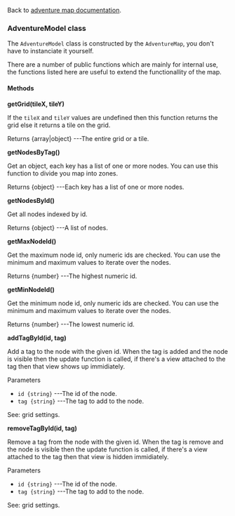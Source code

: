 Back to [adventure map documentation](../readme.md).
### AdventureModel class

The `AdventureModel` class is constructed by the `AdventureMap`, you don't have
to instanciate it yourself. 

There are a number of public functions which are mainly for internal use,
the functions listed here are useful to extend the functionallity of the map.

#### Methods

__getGrid(tileX, tileY)__

If the `tileX` and `tileY` values are undefined then this function returns the
grid else it returns a tile on the grid.

Returns
 {array|object} ---The entire grid or a tile.

__getNodesByTag()__

Get an object, each key has a list of one or more nodes.
You can use this function to divide you map into zones.

Returns
 {object} ---Each key has a list of one or more nodes.

__getNodesById()__

Get all nodes indexed by id.

Returns
 {object} ---A list of nodes.

__getMaxNodeId()__

Get the maximum node id, only numeric ids are checked.
You can use the minimum and maximum values to iterate over the nodes.

Returns
 {number} ---The highest numeric id.

__getMinNodeId()__

Get the minimum node id, only numeric ids are checked.
You can use the minimum and maximum values to iterate over the nodes.

Returns
 {number} ---The lowest numeric id.

__addTagById(id, tag)__

Add a tag to the node with the given id.
When the tag is added and the node is visible then the update function
is called, if there's a view attached to the tag then that view shows up
immidiately.

Parameters
 + `id {string}` ---The id of the node.
 + `tag {string}` ---The tag to add to the node.

See: grid settings.

__removeTagById(id, tag)__

Remove a tag from the node with the given id.
When the tag is remove and the node is visible then the update function
is called, if there's a view attached to the tag then that view is hidden
immidiately.

Parameters
 + `id {string}` ---The id of the node.
 + `tag {string}` ---The tag to add to the node.

See: grid settings.